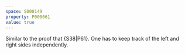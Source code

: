 ```yaml
---
space: S000149
property: P000061
value: true
---
```


Similar to the proof that {S38|P61}.
One has to keep track of the left and right sides independently.
